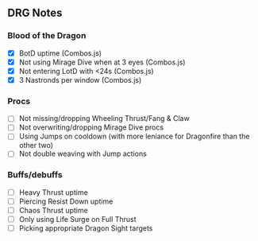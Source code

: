 ## DRG Notes

### Blood of the Dragon
- [x] BotD uptime (Combos.js)
- [x] Not using Mirage Dive when at 3 eyes (Combos.js)
- [x] Not entering LotD with <24s (Combos.js)
- [x] 3 Nastronds per window (Combos.js)

### Procs
- [ ] Not missing/dropping Wheeling Thrust/Fang & Claw
- [ ] Not overwriting/dropping Mirage Dive procs
- [ ] Using Jumps on cooldown (with more leniance for Dragonfire than the other two)
- [ ] Not double weaving with Jump actions

### Buffs/debuffs
- [ ] Heavy Thrust uptime
- [ ] Piercing Resist Down uptime
- [ ] Chaos Thrust uptime
- [ ] Only using Life Surge on Full Thrust
- [ ] Picking appropriate Dragon Sight targets
